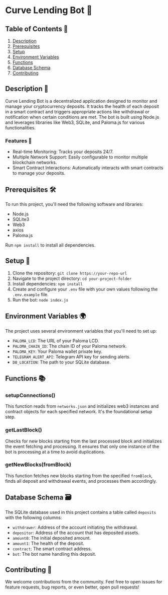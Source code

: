 # Curve Lending Bot 🤖

## Table of Contents 📑

1. [Description](#description-)
2. [Prerequisites](#prerequisites-)
3. [Setup](#setup-)
4. [Environment Variables](#environment-variables-)
5. [Functions](#functions-)
6. [Database Schema](#database-schema-)
7. [Contributing](#contributing-)

## Description 📝

Curve Lending Bot is a decentralized application designed to monitor and manage your cryptocurrency deposits. It tracks the health of each deposit in a smart contract and triggers appropriate actions like withdrawal or notification when certain conditions are met. The bot is built using Node.js and leverages libraries like Web3, SQLite, and Paloma.js for various functionalities.

### Features 🌟

- Real-time Monitoring: Tracks your deposits 24/7.
- Multiple Network Support: Easily configurable to monitor multiple blockchain networks.
- Smart Contract Interactions: Automatically interacts with smart contracts to manage your deposits.

## Prerequisites 🛠

To run this project, you'll need the following software and libraries:

- Node.js
- SQLite3
- Web3
- axios
- Paloma.js

Run `npm install` to install all dependencies.

## Setup 🚀

1. Clone the repository: `git clone https://your-repo-url`
2. Navigate to the project directory: `cd your-project-folder`
3. Install dependencies: `npm install`
4. Create and configure your `.env` file with your own values following the `.env.example` file.
5. Run the bot: `node index.js`

## Environment Variables 🌍

The project uses several environment variables that you'll need to set up:

- `PALOMA_LCD`: The URL of your Paloma LCD.
- `PALOMA_CHAIN_ID`: The chain ID of your Paloma network.
- `PALOMA_KEY`: Your Paloma wallet private key.
- `TELEGRAM_ALERT_API`: Telegram API key for sending alerts.
- `DB_LOCATION`: The path to your SQLite database.

## Functions 📚

### setupConnections()

This function reads from `networks.json` and initializes web3 instances and contract objects for each specified network. It's the foundational setup step.

### getLastBlock()

Checks for new blocks starting from the last processed block and initializes the event fetching and processing. It ensures that only one instance of the bot is processing at a time to avoid duplications.

### getNewBlocks(fromBlock)

This function fetches new blocks starting from the specified `fromBlock`, finds all deposit and withdrawal events, and processes them accordingly.

## Database Schema 🗃

The SQLite database used in this project contains a table called `deposits` with the following columns:

- `withdrawer`: Address of the account initiating the withdrawal.
- `depositor`: Address of the account that has deposited assets.
- `amount0`: The initial deposited amount.
- `amount1`: The health of the deposit.
- `contract`: The smart contract address.
- `bot`: The bot name handling this deposit.

## Contributing 🤝

We welcome contributions from the community. Feel free to open issues for feature requests, bug reports, or even better, open pull requests!

